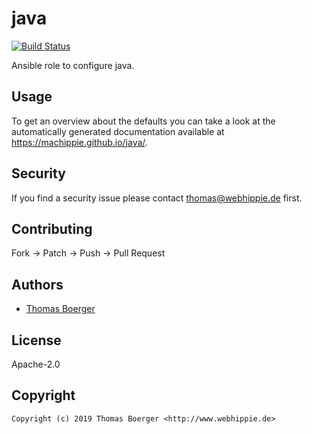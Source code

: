 # java

[![Build Status](https://cloud.drone.io/api/badges/machippie/java/status.svg)](https://cloud.drone.io/machippie/java)

Ansible role to configure java.

## Usage

To get an overview about the defaults you can take a look at the automatically generated documentation available at https://machippie.github.io/java/.

## Security

If you find a security issue please contact thomas@webhippie.de first.


## Contributing

Fork -> Patch -> Push -> Pull Request


## Authors

* [Thomas Boerger](https://github.com/tboerger)


## License

Apache-2.0


## Copyright

```
Copyright (c) 2019 Thomas Boerger <http://www.webhippie.de>
```
